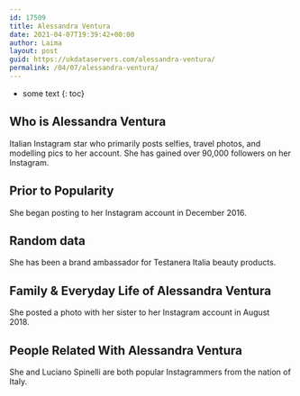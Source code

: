 ```yaml
---
id: 17509
title: Alessandra Ventura
date: 2021-04-07T19:39:42+00:00
author: Laima
layout: post
guid: https://ukdataservers.com/alessandra-ventura/
permalink: /04/07/alessandra-ventura/
---
```


* some text
{: toc}


## Who is Alessandra Ventura
                  
                  
                  
Italian Instagram star who primarily posts selfies, travel photos, and modelling pics to her account. She has gained over 90,000 followers on her Instagram.
                  
              
            
              
            
                
                
                
## Prior to Popularity
                  
                  
                  
She began posting to her Instagram account in December 2016. 
                  
              
            
              
            
                
                
                
## Random data
                  
                  
                  
She has been a brand ambassador for Testanera Italia beauty products. 
                  
              
            
              
            
                
                
                
## Family & Everyday Life of Alessandra Ventura
                  
                  
                  
She posted a photo with her sister to her Instagram account in August 2018. 
                  
              
            
              
            
                
                
                
## People Related With Alessandra Ventura
                  
                  
                  
She and Luciano Spinelli are both popular Instagrammers from the nation of Italy. 
                  
              
            
              
            
                
              
            
              
              
            
            
              
            
          
          
          